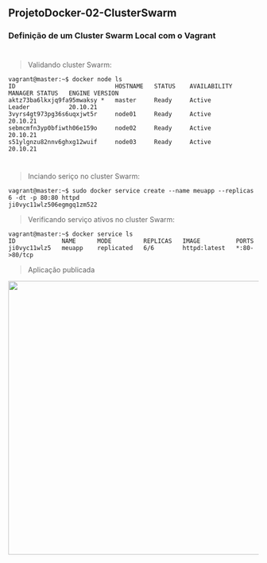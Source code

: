 ## ProjetoDocker-02-ClusterSwarm
### Definição de um Cluster Swarm Local com o Vagrant

#
<p></p>

> Validando cluster Swarm: 
````
vagrant@master:~$ docker node ls
ID                            HOSTNAME   STATUS    AVAILABILITY   MANAGER STATUS   ENGINE VERSION
aktz73ba6lkxjq9fa95mwaksy *   master     Ready     Active         Leader           20.10.21
3vyrs4gt973pg36s6uqxjwt5r     node01     Ready     Active                          20.10.21
sebmcmfn3yp0bfiwth06e159o     node02     Ready     Active                          20.10.21
s51ylgnzu82nnv6ghxg12wuif     node03     Ready     Active                          20.10.21
````
#
> Inciando seriço no cluster Swarm: 
````
vagrant@master:~$ sudo docker service create --name meuapp --replicas 6 -dt -p 80:80 httpd
ji0vyc11wlz506egmgq1zm522
````
> Verificando serviço ativos no cluster Swarm: 
````
vagrant@master:~$ docker service ls
ID             NAME      MODE         REPLICAS   IMAGE          PORTS
ji0vyc11wlz5   meuapp    replicated   6/6        httpd:latest   *:80->80/tcp
````
> Aplicação publicada 

<p align="center">
  
  <img src="https://github.com/italorafaeltavares/ProjetoDocker-02-ClusterSwarm /blob/main/site.png" style="width: 550px;">
 
</p>

<p align="center">